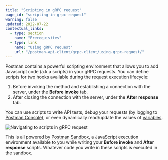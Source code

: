 ```yaml
---
title: "Scripting in gRPC request"
page_id: "scripting-in-grpc-request"
warning: false
updated: 2022-07-22
contextual_links:
  - type: section
    name: "Prerequisites"
  - type: link
    name: "Using gRPC request"
    url: "/postman-api-client/grpc-client/using-grpc-request/"
---
```


Postman contains a powerful scripting environment that allows you to add Javascript code (a.k.a scripts) in your gRPC requests. You can define scripts for two hooks available during the request execution lifecycle:

1. Before invoking the method and establishing a connection with the server, under the **Before invoke** tab.
2. After closing the connection with the server, under the **After response** tab.

You can use scripts to write API tests, debug your requests (by logging to [Postman Console](https://learning.postman.com/docs/sending-requests/troubleshooting-api-requests/)), or even dynamically read/update the values of [variables]((https://learning.postman.com/docs/sending-requests/variables/)).

<img src="https://assets.postman.com/postman-labs-docs/grpc-docs/writing-scripts/navigating-to-grpc-scripts.gif" alt="Navigating to scripts in gRPC request">

This is all powered by [Postman Sandbox](https://learning.postman.com/labs/postman-api-client/grpc-client/writing-scripts/postman-sandbox-api/), a JavaScript execution environment available to you while writing your **Before invoke** and **After response** scripts. Whatever code you write in these scripts is executed in the sandbox.
